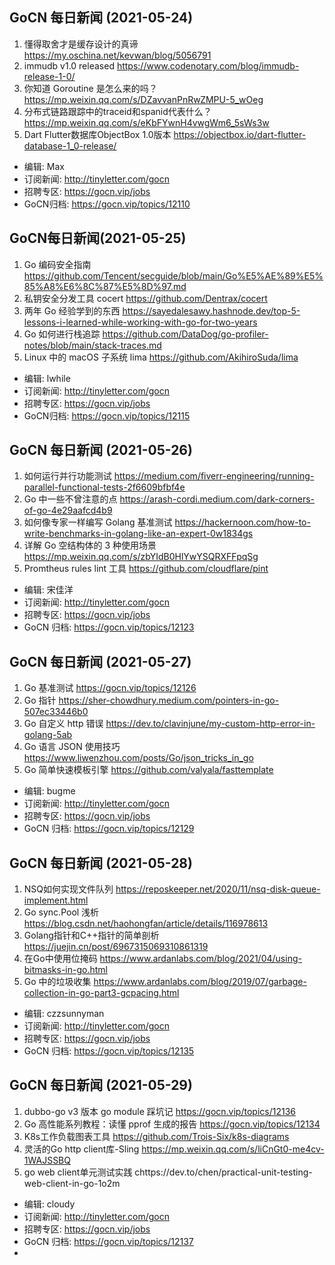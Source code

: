 ## GoCN 每日新闻 (2021-05-24)

1. 懂得取舍才是缓存设计的真谛 https://my.oschina.net/kevwan/blog/5056791
2. immudb v1.0 released https://www.codenotary.com/blog/immudb-release-1-0/
3. 你知道 Goroutine 是怎么来的吗？ https://mp.weixin.qq.com/s/DZavvanPnRwZMPU-5_wOeg
4. 分布式链路跟踪中的traceid和spanid代表什么？ https://mp.weixin.qq.com/s/eKbFYwnH4vwgWm6_5sWs3w
5. Dart Flutter数据库ObjectBox 1.0版本 https://objectbox.io/dart-flutter-database-1_0-release/

- 编辑: Max
- 订阅新闻: http://tinyletter.com/gocn
- 招聘专区: https://gocn.vip/jobs
- GoCN归档: https://gocn.vip/topics/12110

## GoCN每日新闻(2021-05-25)

1. Go 编码安全指南 https://github.com/Tencent/secguide/blob/main/Go%E5%AE%89%E5%85%A8%E6%8C%87%E5%8D%97.md
2. 私钥安全分发工具 cocert https://github.com/Dentrax/cocert
3. 两年 Go 经验学到的东西 https://sayedalesawy.hashnode.dev/top-5-lessons-i-learned-while-working-with-go-for-two-years
4. Go 如何进行栈追踪 https://github.com/DataDog/go-profiler-notes/blob/main/stack-traces.md
5. Linux 中的 macOS 子系统 lima https://github.com/AkihiroSuda/lima

* 编辑: lwhile
* 订阅新闻: http://tinyletter.com/gocn
* 招聘专区: https://gocn.vip/jobs
* GoCN归档: https://gocn.vip/topics/12115

## GoCN 每日新闻 (2021-05-26)

1. 如何运行并行功能测试 https://medium.com/fiverr-engineering/running-parallel-functional-tests-2f6609bfbf4e
2. Go 中一些不曾注意的点 https://arash-cordi.medium.com/dark-corners-of-go-4e29aafcd4b9
3. 如何像专家一样编写 Golang 基准测试 https://hackernoon.com/how-to-write-benchmarks-in-golang-like-an-expert-0w1834gs
4. 详解 Go 空结构体的 3 种使用场景 https://mp.weixin.qq.com/s/zbYIdB0HlYwYSQRXFFpqSg
5. Promtheus rules lint 工具 https://github.com/cloudflare/pint

- 编辑: 宋佳洋
- 订阅新闻: http://tinyletter.com/gocn
- 招聘专区: https://gocn.vip/jobs
- GoCN 归档: https://gocn.vip/topics/12123

## GoCN 每日新闻 (2021-05-27)

1. Go 基准测试 https://gocn.vip/topics/12126
2. Go 指针 https://sher-chowdhury.medium.com/pointers-in-go-507ec33446b0
3. Go 自定义 http 错误 https://dev.to/clavinjune/my-custom-http-error-in-golang-5ab
4. Go 语言 JSON 使用技巧 https://www.liwenzhou.com/posts/Go/json_tricks_in_go
5. Go 简单快速模板引擎 https://github.com/valyala/fasttemplate

- 编辑: bugme
- 订阅新闻: http://tinyletter.com/gocn
- 招聘专区: https://gocn.vip/jobs
- GoCN 归档: https://gocn.vip/topics/12129


## GoCN 每日新闻 (2021-05-28)
1. NSQ如何实现文件队列  https://reposkeeper.net/2020/11/nsq-disk-queue-implement.html
2. Go sync.Pool 浅析  https://blog.csdn.net/haohongfan/article/details/116978613
3. Golang指针和C++指针的简单剖析  https://juejin.cn/post/6967315069310861319
4. 在Go中使用位掩码  https://www.ardanlabs.com/blog/2021/04/using-bitmasks-in-go.html
5. Go 中的垃圾收集  https://www.ardanlabs.com/blog/2019/07/garbage-collection-in-go-part3-gcpacing.html

- 编辑: czzsunnyman
- 订阅新闻: http://tinyletter.com/gocn
- 招聘专区: https://gocn.vip/jobs
- GoCN 归档: https://gocn.vip/topics/12135


## GoCN 每日新闻 (2021-05-29)
1. dubbo-go v3 版本 go module 踩坑记 https://gocn.vip/topics/12136
2. Go 高性能系列教程：读懂 pprof 生成的报告 https://gocn.vip/topics/12134
3. K8s工作负载图表工具 https://github.com/Trois-Six/k8s-diagrams
4. 灵活的Go http client库-Sling https://mp.weixin.qq.com/s/liCnGt0-me4cv-1WAJSSBQ
5. go web client单元测试实践 chttps://dev.to/chen/practical-unit-testing-web-client-in-go-1o2m

- 编辑: cloudy
- 订阅新闻: http://tinyletter.com/gocn
- 招聘专区: https://gocn.vip/jobs
- GoCN 归档: https://gocn.vip/topics/12137
- 
